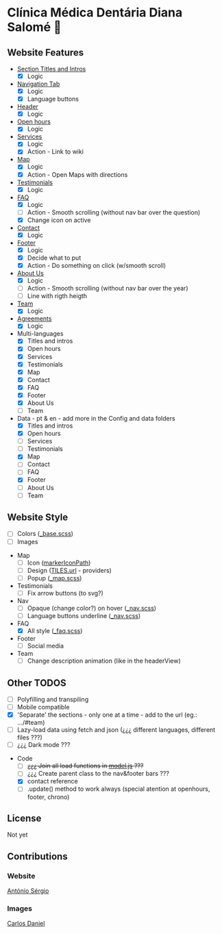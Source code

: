 # Clínica Médica Dentária Diana Salomé :tooth:

## Website Features

- [Section Titles and Intros](./src/js/Views/sectionView.js)
  - [x] Logic
- [Navigation Tab](./src/js/Views/navView.js)
  - [x] Logic
  - [x] Language buttons
- [Header](./src/js/Views/headerView.js)
  - [x] Logic
- [Open hours](./src/js/Views/openHoursView.js)
  - [x] Logic
- [Services](./src/js/Views/servicesView.js)
  - [x] Logic
  - [x] Action - Link to wiki
- [Map](./src/js/Views/map.js)
  - [x] Logic
  - [x] Action - Open Maps with directions
- [Testimonials](./src/js/Views/sliderView.js)
  - [x] Logic
- [FAQ](./src/js/Views/faqView.js)
  - [x] Logic
  - [ ] Action - Smooth scrolling (without nav bar over the question)
  - [x] Change icon on active
  <!-- - [Contact form](./src/js/Views/modalView.js):
  - [ ] Logic
  - [x] Modal Logic
  - [ ] Choose how to contact:
    - ~~mailto + form~~
    - mailto + name input
    - mailto link + phone link
    - PostMail API
    - Form submition with netlify -->
- [Contact](./src/js/Views/contactsView.js)
  - [x] Logic
- [Footer](./src/js/Views/footerView.js)
  - [x] Logic
  - [x] Decide what to put
  - [x] Action - Do something on click (w/smooth scroll)
- [About Us](./src/js/Views/chronoView.js)
  - [x] Logic
  - [ ] Action - Smooth scrolling (without nav bar over the year)
  - [ ] Line with rigth heigth
- [Team](./src/js/Views/teamView.js)
  - [x] Logic
- [Agreements](./src/js/Views/agreementsView.js)
  - [x] Logic
- Multi-languages
  - [x] Titles and intros
  - [x] Open hours
  - [x] Services
  - [x] Testimonials
  - [x] Map
  - [x] Contact
  - [x] FAQ
  - [x] Footer
  - [x] About Us
  - [ ] Team
- Data - pt & en - add more in the Config and data folders
  - [x] Titles and intros
  - [x] Open hours
  - [ ] Services
  - [ ] Testimonials
  - [x] Map
  - [ ] Contact
  - [ ] FAQ
  - [x] Footer
  - [ ] About Us
  - [ ] Team

## Website Style

- [ ] Colors ([\_base.scss](./src/sass/_base.scss))
- [ ] Images
- Map
  - [ ] Icon ([markerIconPath](./src/js/Config/mapConfig.js))
  - [ ] Design ([TILES.url](./src/js/Config/mapConfig.js) - providers)
  - [ ] Popup ([\_map.scss](./src/sass/_map.scss))
- Testimonials
  - [ ] Fix arrow buttons (to svg?)
- Nav
  - [ ] Opaque (change color?) on hover ([\_nav.scss](./src/sass/_nav.scss))
  - [ ] Language buttons underline ([\_nav.scss](./src/sass/_nav.scss))
- FAQ
  - [x] All style ([\_faq.scss](./src/sass/_faq.scss))
- Footer
  - [ ] Social media
- Team
  - [ ] Change description animation (like in the headerView)

## Other TODOS

- [ ] Polyfilling and transpiling
- [ ] Mobile compatible
- [x] 'Separate' the sections - only one at a time - add to the url (eg.: .../#team)
- [ ] Lazy-load data using fetch and json (¿¿¿ different languages, different files ???)
- [ ] ¿¿¿ Dark mode ???
- Code
  - [ ] ~~¿¿¿ Join all load functions in [model.js](./src/js/model.js) ???~~
  - [ ] ¿¿¿ Create parent class to the nav&footer bars ???
  - [x] contact reference
  - [ ] .update() method to work always (special atention at openhours, footer, chrono)

## License

Not yet

## Contributions

### Website

[António Sérgio](https://github.com/AntonioSergioDM)

### Images

[Carlos Daniel](https://)
